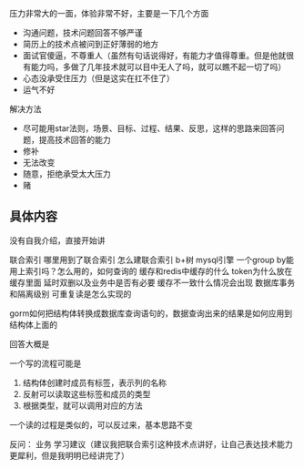 压力非常大的一面，体验非常不好，主要是一下几个方面

- 沟通问题，技术问题回答不够严谨
- 简历上的技术点被问到正好薄弱的地方
- 面试官傻逼，不尊重人（虽然有句话说得好，有能力才值得尊重。但是他就很有能力吗，多做了几年技术就可以目中无人了吗，就可以瞧不起一切了吗）
- 心态没承受住压力（但是这实在扛不住了）
- 运气不好

解决方法

- 尽可能用star法则，场景、目标、过程、结果、反思，这样的思路来回答问题，提高技术回答的能力
- 修补
- 无法改变
- 随意，拒绝承受太大压力
- 赌

## 具体内容
没有自我介绍，直接开始讲

联合索引 哪里用到了联合索引 怎么建联合索引
b+树 mysql引擎
一个group by能用上索引吗？怎么用的，如何查询的
缓存和redis中缓存的什么
token为什么放在缓存里面
延时双删以及业务中是否有必要
缓存不一致什么情况会出现
数据库事务和隔离级别
可重复读是怎么实现的

gorm如何把结构体转换成数据库查询语句的，数据查询出来的结果是如何应用到结构体上面的

回答大概是

一个写的流程可能是
1. 结构体创建时成员有标签，表示列的名称
2. 反射可以读取这些标签和成员的类型
3. 根据类型，就可以调用对应的方法

一个读的过程是类似的，可以反过来，基本思路不变

反问：
业务
学习建议（建议我把联合索引这种技术点讲好，让自己表达技术能力更犀利，但是我明明已经讲完了）